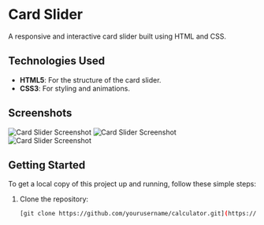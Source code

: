 # Card Slider

A responsive and interactive card slider built using HTML and CSS.


## Technologies Used

- **HTML5**: For the structure of the card slider.
- **CSS3**: For styling and animations.

## Screenshots

![Card Slider Screenshot](Card-slider/screenshots/screenshot-1.png)
![Card Slider Screenshot](Card-slider/screenshots/screenshot-2.png)
![Card Slider Screenshot](Card-slider/screenshots/screenshot-3.png)

## Getting Started

To get a local copy of this project up and running, follow these simple steps:

1. Clone the repository:
   ```bash
   [git clone https://github.com/yourusername/calculator.git](https://github.com/BarathCT/HTML-CSS-JS-Calculator-.git)
